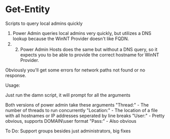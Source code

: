 # Get-Entity
Scripts to query local admins quickly

1. Power Admin queries local admins very quickly, but utilizes a DNS lookup because the WinNT Provider doesn't like FQDN.
2. 2. Power Admin Hosts does the same but without a DNS query, so it expects you to be able to provide the correct hostname for WinNT Provider.

Obviously you'll get some errors for network paths not found or no response.

Usage:

Just run the damn script, it will prompt for all the arguments

Both versions of power admin take these arguments
"Thread:" - The number of threads to run concurrently
"Location:" - The location of a file with all hostnames or IP addresses seperated by line breaks
"User:" - Pretty obvious, supports DOMAIN\user format
"Pass:" - Also obvious

To Do: Support groups besides just administrators, big fixes
